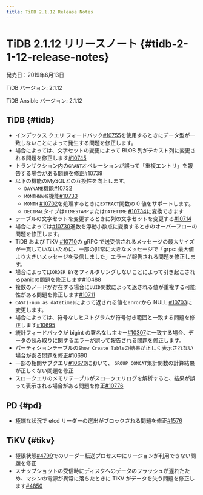 ```yaml
---
title: TiDB 2.1.12 Release Notes
---
```


# TiDB 2.1.12 リリースノート {#tidb-2-1-12-release-notes}

発売日：2019年6月13日

TiDB バージョン: 2.1.12

TiDB Ansible バージョン: 2.1.12

## TiDB {#tidb}

-   インデックス クエリ フィードバック[<a href="https://github.com/pingcap/tidb/pull/10755">#10755</a>](https://github.com/pingcap/tidb/pull/10755)を使用するときにデータ型が一致しないことによって発生する問題を修正します。
-   場合によっては、文字セットの変更によって BLOB 列がテキスト列に変更される問題を修正します[<a href="https://github.com/pingcap/tidb/pull/10745">#10745</a>](https://github.com/pingcap/tidb/pull/10745)
-   トランザクション内の`GRANT`オペレーションが誤って「重複エントリ」を報告する場合がある問題を修正[<a href="https://github.com/pingcap/tidb/pull/10739">#10739</a>](https://github.com/pingcap/tidb/pull/10739)
-   以下の機能のMySQLとの互換性を向上します。
    -   `DAYNAME`機能[<a href="https://github.com/pingcap/tidb/pull/10732">#10732</a>](https://github.com/pingcap/tidb/pull/10732)
    -   `MONTHNAME`機能[<a href="https://github.com/pingcap/tidb/pull/10733">#10733</a>](https://github.com/pingcap/tidb/pull/10733)
    -   `MONTH` [<a href="https://github.com/pingcap/tidb/pull/10702">#10702</a>](https://github.com/pingcap/tidb/pull/10702)を処理するときに`EXTRACT`関数の 0 値をサポートします。
    -   `DECIMAL`タイプは`TIMESTAMP`または`DATETIME` [<a href="https://github.com/pingcap/tidb/pull/10734">#10734</a>](https://github.com/pingcap/tidb/pull/10734)に変換できます
-   テーブルの文字セットを変更するときに列の文字セットを変更する[<a href="https://github.com/pingcap/tidb/pull/10714">#10714</a>](https://github.com/pingcap/tidb/pull/10714)
-   場合によっては[<a href="https://github.com/pingcap/tidb/pull/10730">#10730</a>](https://github.com/pingcap/tidb/pull/10730)進数を浮動小数点に変換するときのオーバーフローの問題を修正します。
-   TiDB および TiKV [<a href="https://github.com/pingcap/tidb/pull/10710">#10710</a>](https://github.com/pingcap/tidb/pull/10710)の gRPC で送受信されるメッセージの最大サイズが一貫していないために、一部の非常に大きなメッセージで「grpc: 最大値より大きいメッセージを受信しました」エラーが報告される問題を修正します。
-   場合によっては`ORDER BY`をフィルタリングしないことによって引き起こされるpanicの問題を修正します[<a href="https://github.com/pingcap/tidb/pull/10488">#10488</a>](https://github.com/pingcap/tidb/pull/10488)
-   複数のノードが存在する場合に`UUID`関数によって返される値が重複する可能性がある問題を修正します[<a href="https://github.com/pingcap/tidb/pull/10711">#10711</a>](https://github.com/pingcap/tidb/pull/10711)
-   `CAST(-num as datetime)`によって返される値を`error`から NULL [<a href="https://github.com/pingcap/tidb/pull/10703">#10703</a>](https://github.com/pingcap/tidb/pull/10703)に変更します。
-   場合によっては、符号なしヒストグラムが符号付き範囲と一致する問題を修正します[<a href="https://github.com/pingcap/tidb/pull/10695">#10695</a>](https://github.com/pingcap/tidb/pull/10695)
-   統計フィードバックが bigint の署名なし主キー[<a href="https://github.com/pingcap/tidb/pull/10307">#10307</a>](https://github.com/pingcap/tidb/pull/10307)に一致する場合、データの読み取りに関するエラーが誤って報告される問題を修正します。
-   パーティションテーブルの`Show Create Table`の結果が正しく表示されない場合がある問題を修正[<a href="https://github.com/pingcap/tidb/pull/10690">#10690</a>](https://github.com/pingcap/tidb/pull/10690)
-   一部の相関サブクエリ[<a href="https://github.com/pingcap/tidb/pull/10670">#10670</a>](https://github.com/pingcap/tidb/pull/10670)において、 `GROUP_CONCAT`集計関数の計算結果が正しくない問題を修正
-   スロークエリのメモリテーブルがスロークエリログを解析すると、結果が誤って表示される場合がある問題を修正[<a href="https://github.com/pingcap/tidb/pull/10776">#10776</a>](https://github.com/pingcap/tidb/pull/10776)

## PD {#pd}

-   極端な状況で etcd リーダーの選出がブロックされる問題を修正[<a href="https://github.com/pingcap/pd/pull/1576">#1576</a>](https://github.com/pingcap/pd/pull/1576)

## TiKV {#tikv}

-   極限状態[<a href="https://github.com/tikv/tikv/pull/4734">#4799</a>](https://github.com/tikv/tikv/pull/4734)でのリーダー転送プロセス中にリージョンが利用できない問題を修正
-   スナップショットの受信時にディスクへのデータのフラッシュが遅れたため、マシンの電源が異常に落ちたときに TiKV がデータを失う問題を修正します[<a href="https://github.com/tikv/tikv/pull/4850">#4850</a>](https://github.com/tikv/tikv/pull/4850)
